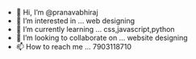 - 👋 Hi, I’m @pranavabhiraj
- 👀 I’m interested in ... web designing
- 🌱 I’m currently learning ... css,javascript,python
- 💞️ I’m looking to collaborate on ... website designing
- 📫 How to reach me ... 7903118710

<!---
pranavabhiraj/pranavabhiraj is a ✨ special ✨ repository because its `README.md` (this file) appears on your GitHub profile.
You can click the Preview link to take a look at your changes.
--->
